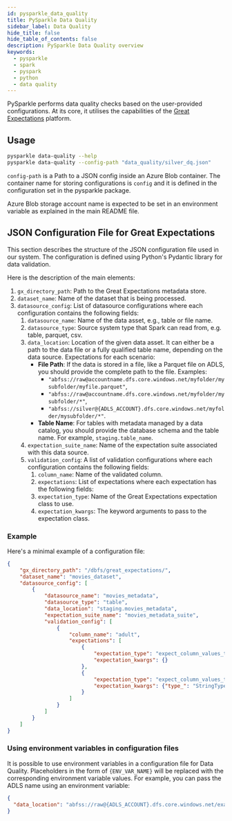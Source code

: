 ```yaml
---
id: pysparkle_data_quality
title: PySparkle Data Quality
sidebar_label: Data Quality
hide_title: false
hide_table_of_contents: false
description: PySparkle Data Quality overview
keywords:
  - pysparkle
  - spark
  - pyspark
  - python
  - data quality
---
```


PySparkle performs data quality checks based on the user-provided configurations. At its core, it
utilises the capabilities of the [Great Expectations](https://greatexpectations.io/) platform.

## Usage

```bash
pysparkle data-quality --help
pysparkle data-quality --config-path "data_quality/silver_dq.json"
```

`config-path` is a Path to a JSON config inside an Azure Blob container. The container name
for storing configurations is `config` and it is defined in the configuration set in the pysparkle
package.

Azure Blob storage account name is expected to be set in an environment variable as explained
in the main README file.


## JSON Configuration File for Great Expectations

This section describes the structure of the JSON configuration file used in our system.
The configuration is defined using Python's Pydantic library for data validation.

Here is the description of the main elements:

1. `gx_directory_path`: Path to the Great Expectations metadata store.
2. `dataset_name`: Name of the dataset that is being processed.
3. `datasource_config`: List of datasource configurations where each configuration contains the following fields:
    1. `datasource_name`: Name of the data asset, e.g., table or file name.
    2. `datasource_type`: Source system type that Spark can read from, e.g. table, parquet, csv.
    3. `data_location`: Location of the given data asset. It can either be a path to the data file
    or a fully qualified table name, depending on the data source. Expectations for each scenario:
        - **File Path**: If the data is stored in a file, like a Parquet file on ADLS, you should
        provide the complete path to the file. Examples:
            - `"abfss://raw@accountname.dfs.core.windows.net/myfolder/mysubfolder/myfile.parquet"`,
            - `"abfss://raw@accountname.dfs.core.windows.net/myfolder/mysubfolder/*"`,
            - `"abfss://silver@{ADLS_ACCOUNT}.dfs.core.windows.net/myfolder/mysubfolder/*"`.
        - **Table Name**: For tables with metadata managed by a data catalog, you should provide
        the database schema and the table name. For example, `staging.table_name`.
    4. `expectation_suite_name`: Name of the expectation suite associated with this data source.
    5. `validation_config`: A list of validation configurations where each configuration contains the following fields:
        1. `column_name`: Name of the validated column.
        2. `expectations`: List of expectations where each expectation has the following fields:
        3. `expectation_type`: Name of the Great Expectations expectation class to use.
        4. `expectation_kwargs`: The keyword arguments to pass to the expectation class.

### Example

Here's a minimal example of a configuration file:

```json
{
    "gx_directory_path": "/dbfs/great_expectations/",
    "dataset_name": "movies_dataset",
    "datasource_config": [
        {
            "datasource_name": "movies_metadata",
            "datasource_type": "table",
            "data_location": "staging.movies_metadata",
            "expectation_suite_name": "movies_metadata_suite",
            "validation_config": [
                {
                    "column_name": "adult",
                    "expectations": [
                        {
                            "expectation_type": "expect_column_values_to_not_be_null",
                            "expectation_kwargs": {}
                        },
                        {
                            "expectation_type": "expect_column_values_to_be_of_type",
                            "expectation_kwargs": {"type_": "StringType"}
                        }
                    ]
                }
            ]
        }
    ]
}
```

### Using environment variables in configuration files

It is possible to use environment variables in a configuration file for Data Quality.
Placeholders in the form of `{ENV_VAR_NAME}` will be replaced with the corresponding environment
variable values. For example, you can pass the ADLS name using an environment variable:

```json
{
  "data_location": "abfss://raw@{ADLS_ACCOUNT}.dfs.core.windows.net/example_azuresql_1/SalesLT.Product/v1/*/*/*"
}
```
